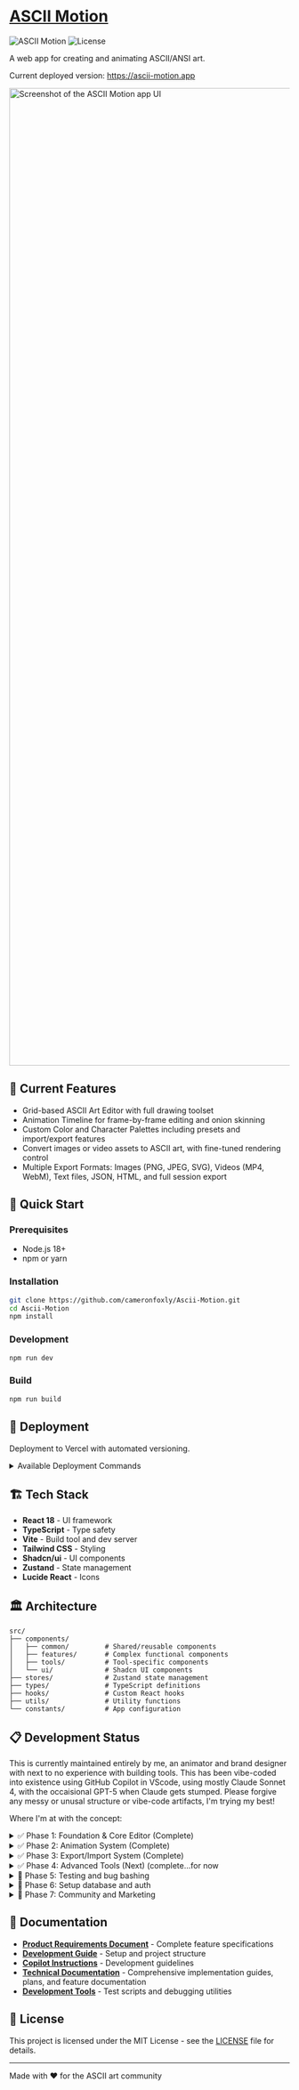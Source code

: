 # [ASCII Motion](https://ascii-motion.vercel.app)

![ASCII Motion](https://img.shields.io/badge/status-in%20development-yellow)
![License](https://img.shields.io/badge/license-MIT-blue)

A web app for creating and animating ASCII/ANSI art. 

Current deployed version:
https://ascii-motion.app

<img width="2610" height="1758" alt="Screenshot of the ASCII Motion app UI" src="https://github.com/user-attachments/assets/e2be1571-c322-4c8f-bdef-10ab01eb9a05" />
</br>

## 🎨 Current Features

- Grid-based ASCII Art Editor with full drawing toolset
- Animation Timeline for frame-by-frame editing and onion skinning
- Custom Color and Character Palettes including presets and import/export features
- Convert images or video assets to ASCII art, with fine-tuned rendering control
- Multiple Export Formats: Images (PNG, JPEG, SVG), Videos (MP4, WebM), Text files, JSON, HTML, and full session export
## 🚀 Quick Start

### Prerequisites
- Node.js 18+
- npm or yarn

### Installation
```bash
git clone https://github.com/cameronfoxly/Ascii-Motion.git
cd Ascii-Motion
npm install
```

### Development
```bash
npm run dev
```

### Build
```bash
npm run build
```

## 🚀 Deployment

Deployment to Vercel with automated versioning.

<details>
  <summary>Available Deployment Commands</summary>

| Command | Version Increment | Use Case |
|---------|------------------|----------|
| `npm run deploy` | **Patch** (0.1.23 → 0.1.24) | Bug fixes, small updates, content changes |
| `npm run deploy:major` | **Minor** (0.1.23 → 0.2.0) | New features, significant improvements |
| `npm run deploy:preview` | **None** | Testing deployments, preview branches |

### Manual Version Commands

For version management without deployment:

```bash
# Increment patch version (0.1.23 → 0.1.24)
npm run version:patch

# Increment minor version (0.1.23 → 0.2.0) 
npm run version:minor

# Increment major version (0.2.15 → 1.0.0)
npm run version:major
```
</details>


## 🏗️ Tech Stack

- **React 18** - UI framework
- **TypeScript** - Type safety
- **Vite** - Build tool and dev server
- **Tailwind CSS** - Styling
- **Shadcn/ui** - UI components
- **Zustand** - State management
- **Lucide React** - Icons


## 🏛️ Architecture

```
src/
├── components/
│   ├── common/         # Shared/reusable components
│   ├── features/       # Complex functional components  
│   ├── tools/          # Tool-specific components
│   └── ui/             # Shadcn UI components
├── stores/             # Zustand state management
├── types/              # TypeScript definitions
├── hooks/              # Custom React hooks
├── utils/              # Utility functions
└── constants/          # App configuration
```

## 📋 Development Status

This is currently maintained entirely by me, an animator and brand designer with next to no experience with building tools. This has been vibe-coded into existence using GitHub Copilot in VScode, using mostly Claude Sonnet 4, with the occaisional GPT-5 when Claude gets stumped. Please forgive any messy or unusal structure or vibe-code artifacts, I'm trying my best!

Where I'm at with the concept:
<details>
<summary> ✅ Phase 1: Foundation & Core Editor (Complete) </summary>
   
- [x] Project scaffolding and configuration
- [x] State management architecture (Zustand stores: canvas, animation, tools)
- [x] Type definitions and constants
- [x] UI components and styling (Tailwind CSS + shadcn/ui)
- [x] Canvas grid component with full rendering
- [x] Complete drawing tool suite (pencil, eraser, paint bucket, rectangle, ellipse, selection, eyedropper)
- [x] Zoom and navigation system (20%-400% zoom, pan controls, +/- hotkeys)
- [x] Character palette interface
- [x] Color picker
- [x] Selection and advanced editing (copy/paste with visual preview)
- [x] Undo/redo functionality
- [x] Keyboard shortcuts (Cmd/Ctrl+C, V, Z, Shift+Z, Alt for temporary eyedropper, +/- for zoom)
- [x] **High-DPI canvas rendering** - Crisp text quality on all displays
- [x] **Performance optimizations** - 60fps rendering with batched updates
- [x] **Gap-free drawing tools** - Smooth line interpolation for professional drawing
- [x] **Performance monitoring** - Real-time metrics overlay (Ctrl+Shift+P)
- [x] Theme system (dark/light mode)
      
</details>

<details>
   
<summary> ✅ Phase 2: Animation System (Complete) </summary>

- [x] Timeline component with frame management
- [x] Playback controls with variable speed
- [x] Frame thumbnails with visual indicators
- [x] Onion skinning with performance caching
- [x] Animation state management and synchronization
- [x] Keyboard shortcuts (Shift+O for onion skinning, Ctrl+N for new frame, Ctrl+D for duplicate frame, Ctrl+Delete/Backspace for delete frame)
</details>

<details>
<summary> ✅ Phase 3: Export/Import System (Complete) </summary>
  
- [x] High-DPI image export (PNG, JPEG, SVG) with device pixel ratio scaling and quality controls
- [x] SVG vector export with text-as-outlines, grid, background, and formatting options
- [x] Complete session export/import (.asciimtn files with custom color & character palettes)
- [x] Typography settings preservation (font size, spacing)
- [x] Export UI with format-specific dialogs
- [x] Import video/image files and convert to ASCII
</details>


<details>
<summary> ✅ Phase 4: Advanced Tools (Next) (complete...for now </summary>
  
- [x] Brush sizing and shape
- [x] Advanced color palettes beyond ANSI
- [x] Re-color brush (change colors without affecting characters)
- [x] Gradient fill tool 
- [x] Figlet text system
- [x] Draw boxes and tables with ascii characters
</details>

<details>
<summary> 🧪 Phase 5: Testing and bug bashing </summary>
   
- [ ] FIX ALL THE BUGS!!!
- [ ] Sweeten tool set with quality of life improvements
- [ ] Address accessibilty issues
</details>

<details>
<summary> 💸 Phase 6: Setup database and auth </summary>
   
- [ ] Set up database for user account creation and project saving
- [ ] Version history for projects
- [ ] Set up paid tiers to cover server costs if we start getting traction????
 </details>

 <details>
<summary> 🤝 Phase 7: Community and Marketing </summary>
   
- [ ] Build a community sharing site to share and remix projects 
- [ ] Create live link sharing tools 
- [ ] Make marketing site
- [ ] Create tutorial series
- [ ] Create help and tool tip for in product on boarding
 </details>

## 📖 Documentation

- **[Product Requirements Document](./PRD.md)** - Complete feature specifications
- **[Development Guide](./DEVELOPMENT.md)** - Setup and project structure
- **[Copilot Instructions](./COPILOT_INSTRUCTIONS.md)** - Development guidelines
- **[Technical Documentation](./docs/)** - Comprehensive implementation guides, plans, and feature documentation
- **[Development Tools](./dev-tools/)** - Test scripts and debugging utilities

## 📜 License

This project is licensed under the MIT License - see the [LICENSE](LICENSE) file for details.

---

Made with ❤️ for the ASCII art community
